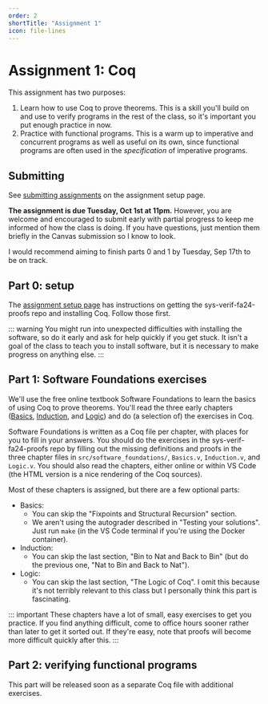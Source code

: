 ```yaml
---
order: 2
shortTitle: "Assignment 1"
icon: file-lines
---
```


# Assignment 1: Coq

This assignment has two purposes:

1. Learn how to use Coq to prove theorems. This is a skill you'll build on and use to verify programs in the rest of the class, so it's important you put enough practice in now.
2. Practice with functional programs. This is a warm up to imperative and concurrent programs as well as useful on its own, since functional programs are often used in the _specification_ of imperative programs.

## Submitting

See [submitting assignments](./setup#submitting-assignments) on the assignment setup page.

**The assignment is due Tuesday, Oct 1st at 11pm.** However, you are welcome and encouraged to submit early with partial progress to keep me informed of how the class is doing. If you have questions, just mention them briefly in the Canvas submission so I know to look.

I would recommend aiming to finish parts 0 and 1 by Tuesday, Sep 17th to be on track.

## Part 0: setup

The [assignment setup page](./setup) has instructions on getting the sys-verif-fa24-proofs repo and installing Coq. Follow those first.

::: warning
You might run into unexpected difficulties with installing the software, so do it early and ask for help quickly if you get stuck. It isn't a goal of the class to teach you to install software, but it is necessary to make progress on anything else.
:::

## Part 1: Software Foundations exercises

We'll use the free online textbook Software Foundations to learn the basics of using Coq to prove theorems. You'll read the three early chapters ([Basics](https://softwarefoundations.cis.upenn.edu/lf-current/Basics.html), [Induction](https://softwarefoundations.cis.upenn.edu/lf-current/Induction.html), and [Logic](https://softwarefoundations.cis.upenn.edu/lf-current/Logic.html)) and do (a selection of) the exercises in Coq.

Software Foundations is written as a Coq file per chapter, with places for you to fill in your answers. You should do the exercises in the sys-verif-fa24-proofs repo by filling out the missing definitions and proofs in the three chapter files in `src/software_foundations/`, `Basics.v`, `Induction.v`, and `Logic.v`. You should also read the chapters, either online or within VS Code (the HTML version is a nice rendering of the Coq sources).

Most of these chapters is assigned, but there are a few optional parts:

- Basics:
  - You can skip the "Fixpoints and Structural Recursion" section.
  - We aren't using the autograder described in "Testing your solutions". Just run `make` (in the VS Code terminal if you're using the Docker container).
- Induction:
  - You can skip the last section, "Bin to Nat and Back to Bin" (but do the previous one, "Nat to Bin and Back to Nat").
- Logic:
  - You can skip the last section, "The Logic of Coq". I omit this because it's not terribly relevant to this class but I personally think this part is fascinating.

::: important
These chapters have a lot of small, easy exercises to get you practice. If you find anything difficult, come to office hours sooner rather than later to get it sorted out. If they're easy, note that proofs will become more difficult quickly after this.
:::

## Part 2: verifying functional programs

This part will be released soon as a separate Coq file with additional exercises.
